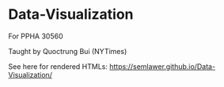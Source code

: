 # Data-Visualization
For PPHA 30560 

Taught by Quoctrung Bui (NYTimes)

See here for rendered HTMLs: https://semlawer.github.io/Data-Visualization/
